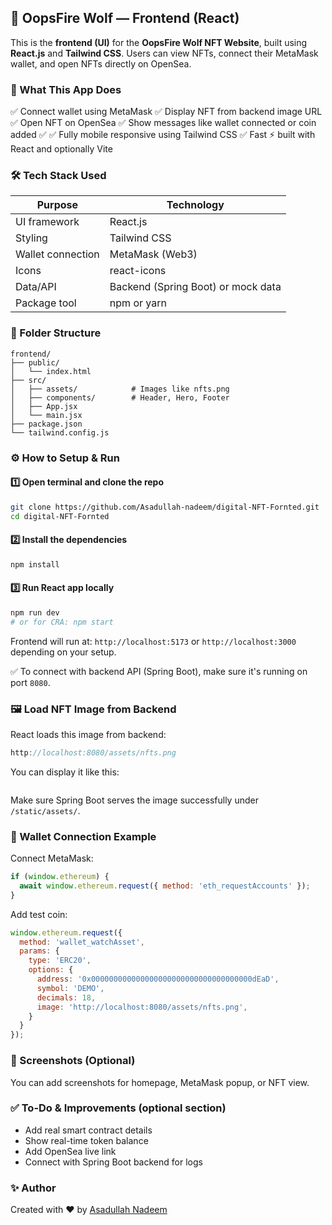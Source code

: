 ## 🎨 OopsFire Wolf — Frontend (React)

This is the **frontend (UI)** for the **OopsFire Wolf NFT Website**, built using **React.js** and **Tailwind CSS**.
Users can view NFTs, connect their MetaMask wallet, and open NFTs directly on OpenSea.

### 🚀 What This App Does

✅ Connect wallet using MetaMask
✅ Display NFT from backend image URL
✅ Open NFT on OpenSea
✅ Show messages like wallet connected or coin added ✅
✅ Fully mobile responsive using Tailwind CSS
✅ Fast ⚡ built with React and optionally Vite

### 🛠 Tech Stack Used

| Purpose           | Technology                         |
| ----------------- | ---------------------------------- |
| UI framework      | React.js                           |
| Styling           | Tailwind CSS                       |
| Wallet connection | MetaMask (Web3)                    |
| Icons             | react-icons                        |
| Data/API          | Backend (Spring Boot) or mock data |
| Package tool      | npm or yarn                        |

### 📁 Folder Structure

```
frontend/
├── public/
│   └── index.html
├── src/
│   ├── assets/            # Images like nfts.png
│   ├── components/        # Header, Hero, Footer
│   ├── App.jsx
│   └── main.jsx
├── package.json
└── tailwind.config.js
```

### ⚙️ How to Setup & Run

#### 1️⃣ Open terminal and clone the repo

```bash
git clone https://github.com/Asadullah-nadeem/digital-NFT-Fornted.git
cd digital-NFT-Fornted
```

#### 2️⃣ Install the dependencies

```bash
npm install
```

#### 3️⃣ Run React app locally

```bash
npm run dev
# or for CRA: npm start
```

Frontend will run at: `http://localhost:5173` or `http://localhost:3000` depending on your setup.

✅ To connect with backend API (Spring Boot), make sure it's running on port `8080`.

### 🖼 Load NFT Image from Backend

React loads this image from backend:

```js
http://localhost:8080/assets/nfts.png
```

You can display it like this:

```jsx

```

Make sure Spring Boot serves the image successfully under `/static/assets/`.

### 🔐 Wallet Connection Example

Connect MetaMask:

```js
if (window.ethereum) {
  await window.ethereum.request({ method: 'eth_requestAccounts' });
}
```

Add test coin:

```js
window.ethereum.request({
  method: 'wallet_watchAsset',
  params: {
    type: 'ERC20',
    options: {
      address: '0x000000000000000000000000000000000000dEaD',
      symbol: 'DEMO',
      decimals: 18,
      image: 'http://localhost:8080/assets/nfts.png',
    }
  }
});
```

### 📸 Screenshots (Optional)

You can add screenshots for homepage, MetaMask popup, or NFT view.

### ✅ To-Do & Improvements (optional section)

- Add real smart contract details
- Show real-time token balance
- Add OpenSea live link
- Connect with Spring Boot backend for logs

### ✨ Author

Created with ❤️ by [Asadullah Nadeem](https://github.com/asadullah-nadeem)
